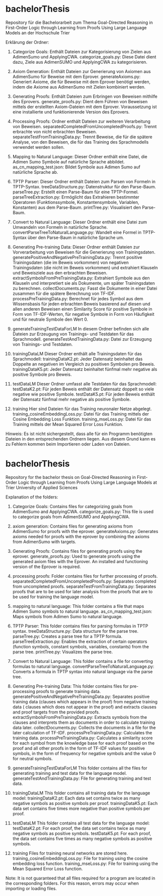 # bachelorThesis
Repository für die Bachelorarbeit zum Thema Goal-Directed Reasoning in First-Order Logic through Learning from Proofs Using Large Language Models an der Hochschule Trier

Erklärung der Ordner:

1. Categorize Goals:
Enthält Dateien zur Kategorisierung von Zielen aus AdimenSumo und ApplyingCWA.
categorize_goals.py: Diese Datei dient dazu, Ziele aus AdimenSUMO und ApplyingCWA zu kategorisieren.

2. Axiom Generation:
Enthält Dateien zur Generierung von Axiomen aus AdimenSumo für Beweise mit dem Eprover.
generateAxioms.py: Generiert Axiome, die für Beweise mit dem Eprover benötigt werden, indem die Axiome aus AdimenSumo mit Zielen kombiniert werden.

3. Generating Proofs:
Enthält Dateien zum Erbringen von Beweisen mithilfe des Eprovers.
generate_proofs.py: Dient dem Führen von Beweisen mittels der erstellten Axiom-Dateien mit dem Eprover. Voraussetzung ist eine installierte und funktionierende Version des Eprovers.

4. Processing Proofs:
Ordner enthält Dateien zur weiteren Verarbeitung von Beweisen.
separatedCompletedFromUncompletedProofs.py: Trennt erbrachte von nicht erbrachten Beweisen.
separateTestFromTrainingData.py: Trennt Beweise, die für die spätere Analyse, von den Beweisen, die für das Training des Sprachmodells verwendet werden sollen.

5. Mapping to Natural Language:
Dieser Ordner enthält eine Datei, die Adimen Sumo Symbole auf natürliche Sprache abbildet.
as_cn_mapping_test.json: Bildet Symbole aus Adimen Sumo auf natürliche Sprache ab.

6. TPTP Parser:
Dieser Ordner enthält Dateien zum Parsen von Formeln in TPTP-Syntax.
treeDataStructure.py: Datenstruktur für den Parse-Baum.
parseTree.py: Erstellt einen Parse-Baum für eine TPTP-Formel.
parseTreeExtraction.py: Ermöglicht das Extrahieren bestimmter Operatoren (Funktionssymbole, Konstantensymbole, Variablen, Konstanten) aus dem Parse-Baum.
printTree.py: Visualisiert den Parse-Baum.

7. Convert to Natural Language:
Dieser Ordner enthält eine Datei zum Umwandeln von Formeln in natürliche Sprache.
convertParseTreeToNaturalLanguage.py: Wandelt eine Formel in TPTP-Syntax über den Parse-Baum in natürliche Sprache um.

8. Generating Pre-training Data:
Dieser Ordner enthält Dateien zur Vorverarbeitung von Beweisen für die Generierung von Trainingsdaten.
generatePositiveAndNegativePreTrainingData.py: Trennt positive Trainingsdaten (die im Beweis vorkommen) von negativen Trainingsdaten (die nicht im Beweis vorkommen) und extrahiert Klauseln und Beweisziele aus den erbrachten Beweisen.
extractSymbolsFromPreTrainingData.py: Extrahiert Symbole aus den Klauseln und interpretiert sie als Dokumente, um später Trainingsdaten zu berechnen.
collectDocuments.py: Fasst die Dokumente in einer Datei zusammen für die spätere Berechnung von TF-IDF.
processPreTrainingData.py: Berechnet für jedes Symbol aus dem Wissensbasis für jeden erbrachten Beweis basierend auf diesen und allen anderen Beweisen einen Similarity Score für positive Symbole in Form von TF-IDF-Werten, für negative Symbole in Form von Häufigkeit und für neutrale Symbole den Wert 0.

9. generateTrainingTestDataForLM
In diesem Ordner befinden sich alle Dateien zur Erzeugung von Trainings- und Testdaten für das Sprachmodell.
generateTestAndTrainingData.py: Datei zur Erzeugung von Trainings- und Testdaten.

11. trainingDataLM
Dieser Ordner enthält alle Trainingsdaten für das Sprachmodell:
trainingDataK2.pt: Jeder Datensatz beinhaltet das Doppelte an negativen im Vergleich zu positiven Symbolen pro Beweis.
trainingDataK5.pt: Jeder Datensatz beinhaltet fünfmal mehr negative als positive Symbole pro Beweis.

12. testDataLM
Dieser Ordner umfasst alle Testdaten für das Sprachmodell:
testDataK2.pt: Für jeden Beweis enthält der Datensatz doppelt so viele negative wie positive Symbole.
testDataK5.pt: Für jeden Beweis enthält der Datensatz fünfmal mehr negative als positive Symbole.

13. training
Hier sind Dateien für das Training neuronaler Netze abgelegt.
training_cosineEmbeddingLoss.py: Datei für das Training mittels der Cosine Embedding Loss Funktion.
training_mseLoss.py: Datei für das Training mittels der Mean Squared Error Loss Funktion.

Hinweis: Es ist nicht sichergestellt, dass alle für ein Programm benötigten Dateien in den entsprechenden Ordnern liegen. Aus diesem Grund kann es zu Fehlern kommen beim Importieren oder Laden von Dateien.

# bachelorThesis
Repository for the bachelor thesis on Goal-Directed Reasoning in First-Order Logic through Learning from Proofs Using Large Language Models at Trier University of Applied Sciences

Explanation of the folders:

1. Categorize Goals:
Contains files for categorizing goals from AdimenSumo and ApplyingCWA.
categorize_goals.py: This file is used to categorize goals from AdimenSUMO and ApplyingCWA.

2. axiom generation:
Contains files for generating axioms from AdimenSumo for proofs with the eprover.
generateAxioms.py: Generates axioms needed for proofs with the eprover by combining the axioms from AdimenSumo with targets.

3. Generating Proofs:
Contains files for generating proofs using the eprover.
generate_proofs.py: Used to generate proofs using the generated axiom files with the Eprover. An installed and functioning version of the Eprover is required.

4. processing proofs:
Folder contains files for further processing of proofs.
separatedCompletedFromUncompletedProofs.py: Separates completed from uncompleted proofs.
separateTestFromTrainingData.py: Separates proofs that are to be used for later analysis from the proofs that are to be used for training the language model.

5. mapping to natural language:
This folder contains a file that maps Adimen Sumo symbols to natural language.
as_cn_mapping_test.json: Maps symbols from Adimen Sumo to natural language.

6. TPTP Parser:
This folder contains files for parsing formulas in TPTP syntax.
treeDataStructure.py: Data structure for the parse tree.
parseTree.py: Creates a parse tree for a TPTP formula.
parseTreeExtraction.py: Enables the extraction of certain operators (function symbols, constant symbols, variables, constants) from the parse tree.
printTree.py: Visualizes the parse tree.

7. Convert to Natural Language:
This folder contains a file for converting formulas to natural language.
convertParseTreeToNaturalLanguage.py: Converts a formula in TPTP syntax into natural language via the parse tree.

8. Generating Pre-training Data:
This folder contains files for pre-processing proofs to generate training data.
generatePositiveAndNegativePreTrainingData.py: Separates positive training data (clauses which appears in the proof) from negative training data ( clauses which does not appear in the proof) and extracts clauses and proof targets from the provided proofs.
extractSymbolsFromPreTrainingData.py: Extracts symbols from the clauses and interprets them as documents in order to calculate training data later.
collectDocuments.py: Collects the documents in a file for the later calculation of TF-IDF.
processPreTrainingData.py: Calculates the training data.
processPreTrainingData.py: Calculates a similarity score for each symbol from the knowledge base for each proof based on the proof and all other proofs in the form of TF-IDF values for positive symbols, in the form of frequency for negative symbols and the value 0 for neutral symbols.

9. generateTrainingTestDataForLM
This folder contains all the files for generating training and test data for the language model.
generateTestAndTrainingData.py: File for generating training and test data.

10. trainingDataLM
This folder contains all training data for the language model:
trainingDataK2.pt: Each data set contains twice as many negative symbols as positive symbols per proof.
trainingDataK5.pt: Each data set contains five times more negative than positive symbols per proof.

11. testDataLM
This folder contains all test data for the language model:
testDataK2.pt: For each proof, the data set contains twice as many negative symbols as positive symbols.
testDataK5.pt: For each proof, the data set contains five times as many negative symbols as positive symbols.

12. training
Files for training neural networks are stored here.
training_cosineEmbeddingLoss.py: File for training using the cosine embedding loss function.
training_mseLoss.py: File for training using the Mean Squared Error Loss function.

Note: It is not guaranteed that all files required for a program are located in the corresponding folders. For this reason, errors may occur when importing or loading files.
